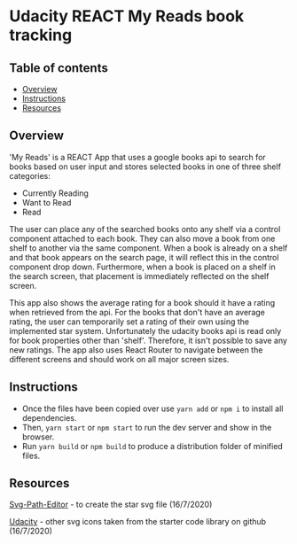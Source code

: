 # Udacity REACT My Reads book tracking
 
## Table of contents
 
* [Overview](#overview)
* [Instructions](#instructions)
* [Resources](#resources)
 
## Overview
 
'My Reads' is a REACT App that uses a google books api to search for books based on user input and stores selected books in one of three shelf categories:
* Currently Reading
* Want to Read
* Read
 
The user can place any of the searched books onto any shelf via a control component attached to each book. They can also move a book from one shelf to another via the same component. When a book is already on a shelf and that book appears on the search page, it will reflect this in the control component drop down. Furthermore, when a book is placed on a shelf in the search screen, that placement is immediately reflected on the shelf screen.
 
This app also shows the average rating for a book should it have a rating when retrieved from the api. For the books that don't have an average rating, the user can temporarily set a rating of their own using the implemented star system. Unfortunately the udacity books api is read only for book properties other than 'shelf'. Therefore, it isn't possible to save any new ratings. The app also uses React Router to navigate between the different screens and should work on all major screen sizes.
 
 
## Instructions
 
* Once the files have been copied over use `yarn add` or `npm i` to install all dependencies.
* Then, `yarn start` or `npm start` to run the dev server and show in the browser.
* Run `yarn build` or `npm build` to produce a distribution folder of minified files.
 
 
## Resources
 
[Svg-Path-Editor](https://yqnn.github.io/svg-path-editor/) - to create the star svg file (16/7/2020)
 
[Udacity](https://github.com/udacity/reactnd-project-myreads-starter/blob/master/src/icons) - other svg icons taken from the starter code library on github (16/7/2020)
 